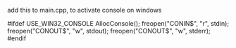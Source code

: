 add this to main.cpp, to activate console on windows

#ifdef USE_WIN32_CONSOLE
AllocConsole();
freopen("CONIN$", "r", stdin);
  freopen("CONOUT$", "w", stdout);
freopen("CONOUT$", "w", stderr);
#endif
